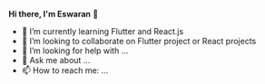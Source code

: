 **Hi there, I'm Eswaran** 👋

- 🌱 I’m currently learning Flutter and React.js
- 👯 I’m looking to collaborate on Flutter project or React projects
- 🤔 I’m looking for help with ...
- 💬 Ask me about ...
- 📫 How to reach me: ...

